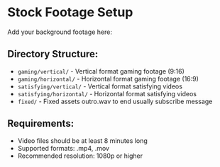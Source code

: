 # Stock Footage Setup

Add your background footage here:

## Directory Structure:
- `gaming/vertical/` - Vertical format gaming footage (9:16)
- `gaming/horizontal/` - Horizontal format gaming footage (16:9)
- `satisfying/vertical/` - Vertical format satisfying videos
- `satisfying/horizontal/` - Horizontal format satisfying videos
- `fixed/` - Fixed assets outro.wav to end usually subscribe message

## Requirements:
- Video files should be at least 8 minutes long
- Supported formats: .mp4, .mov
- Recommended resolution: 1080p or higher